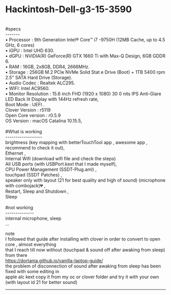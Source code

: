 # Hackintosh-Dell-g3-15-3590<br>
<br>
#specs<br>
-------<br>
• Processor : 9th Generation Intel®️ Core™️ i7 -9750H (12MB Cache, up to 4.5 GHz, 6 cores) <br>
• iGPU : Intel UHD 630. <br>
• dGPU :  NVIDIA(R) GeForce(R) GTX 1660 Ti with Max-Q Design, 6GB GDDR 6. <br>
• RAM : 16GB, 2x8GB, DDR4, 2666MHz. <br>
• Storage : 256GB M.2 PCIe NVMe Solid Stat e Drive (Boot) + 1TB 5400 rpm 2.5" SATA Hard Drive (Storage). <br>
• Audio Codec : Realtek ALC295. <br>
• WIFI: Intel AC9560. <br>
• Monitor Resolution : 15.6 inch FHD (1920 x 1080) 30 0 nits IPS Anti-Glare LED Back lit Display with 144Hz refresh rate,<br>
Boot Mode : UEFI .<br>
Clover Version : r5119  <br>
Open Core version : r0.5.9<br>
OS Version : macOS Catalina 10.15.5,<br>
<br>
#What is working<br>
------------------<br>
brightness (key mapping with betterTouchTool app , awesome app , recommend to check it out),<br>
Ethernet ,<br>
Internal Wifi (download wifi file and check the steps)<br>
All USB ports (with USBPort.kext that I made myself),<br>
CPU Power Management (SSDT-Plug.aml) ,<br>
touchpad (SSDT Patches) ,<br>
speaker only with layout (21 for best quality and high of sound) (microphone with combojack)💔 ,<br>
Restart, Sleep and Shutdown ,<br>
Sleep<br>
<br>
#not working<br>
--------------<br>
internal microphone, sleep <br>
...<br>


note<br>
I followed that guide after installing with clover in order to convert to open core , almost everything <br> that I reach till now without (touchpad & sound off after awaking from sleep) from there<br> 
https://dortania.github.io/vanilla-laptop-guide/ <br>
the problem of disconnection of sound after awaking from sleep has been fixed with some editing in <br>
apple alc kext copy it from my oc or clover folder and try it with your own (with layout id 21 for better sound)<br> 


-----------------------------------------------------------------------------------------------------------------------------
